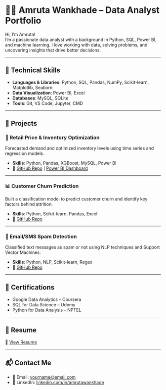 # 👩‍💻 Amruta Wankhade – Data Analyst Portfolio

Hi, I’m Amruta!  
I’m a passionate data analyst with a background in Python, SQL, Power BI, and machine learning. I love working with data, solving problems, and uncovering insights that drive better decisions.

---

## 🔧 Technical Skills

- **Languages & Libraries**: Python, SQL, Pandas, NumPy, Scikit-learn, Matplotlib, Seaborn
- **Data Visualization**: Power BI, Excel
- **Databases**: MySQL, SQLite
- **Tools**: Git, VS Code, Jupyter, CMD

---

## 📂 Projects

### 🛒 Retail Price & Inventory Optimization
Forecasted demand and optimized inventory levels using time series and regression models.
- **Skills**: Python, Pandas, XGBoost, MySQL, Power BI
- 🔗 [GitHub Repo](#) | [Power BI Dashboard](#)

---

### 📊 Customer Churn Prediction
Built a classification model to predict customer churn and identify key factors behind attrition.
- **Skills**: Python, Scikit-learn, Pandas, Excel
- 🔗 [GitHub Repo](#)

---

### 📧 Email/SMS Spam Detection
Classified text messages as spam or not using NLP techniques and Support Vector Machines.
- **Skills**: Python, NLP, Scikit-learn, Regex
- 🔗 [GitHub Repo](#)

---

## 🧾 Certifications

- Google Data Analytics – Coursera
- SQL for Data Science – Udemy
- Python for Data Analysis – NPTEL

---

## 📄 Resume
📎 [View Resume](#)

---

## 📬 Contact Me
- 📧 Email: yourname@email.com
- 🔗 LinkedIn: [linkedin.com/in/amrutawankhade](#)
